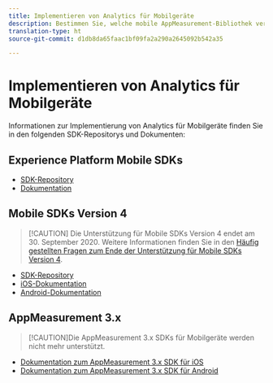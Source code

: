 ```yaml
---
title: Implementieren von Analytics für Mobilgeräte
description: Bestimmen Sie, welche mobile AppMeasurement-Bibliothek verwendet werden soll.
translation-type: ht
source-git-commit: d1db8da65faac1bf09fa2a290a2645092b542a35

---
```



# Implementieren von Analytics für Mobilgeräte

Informationen zur Implementierung von Analytics für Mobilgeräte finden Sie in den folgenden SDK-Repositorys und Dokumenten:

## Experience Platform Mobile SDKs

* [SDK-Repository](https://github.com/Adobe-Marketing-Cloud/aep-sdks-documentation/blob/master/resources/frequently-asked-questions/current-sdk-versions.md)
* [Dokumentation](https://aep-sdks.gitbook.io/docs/)

## Mobile SDKs Version 4

> [!CAUTION] Die Unterstützung für Mobile SDKs Version 4 endet am 30. September 2020. Weitere Informationen finden Sie in den [Häufig gestellten Fragen zum Ende der Unterstützung für Mobile SDKs Version 4](https://aep-sdks.gitbook.io/docs/version-4-sdk-end-of-support-faq).

* [SDK-Repository](https://github.com/Adobe-Marketing-Cloud/mobile-services/tree/master/sdks)
* [iOS-Dokumentation](https://docs.adobe.com/content/help/de-DE/mobile-services/ios/overview.html)
* [Android-Dokumentation](https://docs.adobe.com/content/help/de-DE/mobile-services/android/overview.html)

## AppMeasurement 3.x

> [!CAUTION]Die AppMeasurement 3.x SDKs für Mobilgeräte werden nicht mehr unterstützt.

* [Dokumentation zum AppMeasurement 3.x SDK für iOS](../../assets/adobe_mobile_ios_3x.pdf)
* [Dokumentation zum AppMeasurement 3.x SDK für Android](../../assets/android_3x.pdf)
